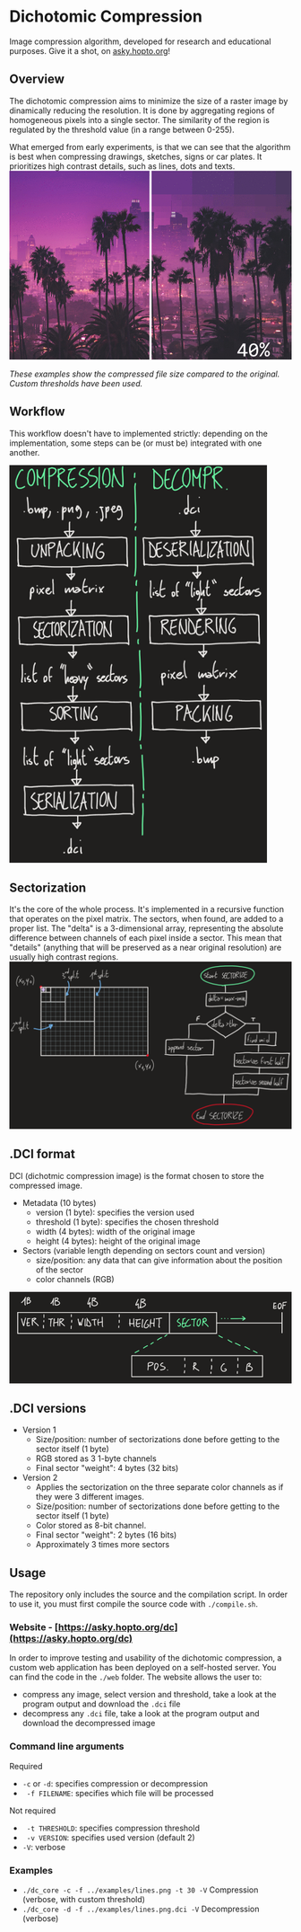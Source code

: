 # Dichotomic Compression
Image compression algorithm, developed for research and educational purposes.
Give it a shot, on [asky.hopto.org](https://asky.hopto.org/dc)!

## Overview
The dichotomic compression aims to minimize the size of a raster image by dinamically reducing the resolution. It is done by aggregating regions of homogeneous pixels into a single sector. The similarity of the region is regulated by the threshold value (in a range between 0-255).

What emerged from early experiments, is that we can see that the algorithm is best when compressing drawings, sketches, signs or car plates. It prioritizes high contrast details, such as lines, dots and texts.
![animation](docs/examples.gif)

<i>These examples show the compressed file size compared to the original. Custom thresholds have been used.</i>

## Workflow
This workflow doesn't have to implemented strictly: depending on the implementation, some steps can be (or must be) integrated with one another.

![workflow](docs/workflow.png)

## Sectorization
It's the core of the whole process. It's implemented in a recursive function that operates on the pixel matrix. The sectors, when found, are added to a proper list.
The "delta" is a 3-dimensional array, representing the absolute difference between channels of each pixel inside a sector. This mean that "details" (anything that will be preserved as a near original resolution) are usually high contrast regions.
![sectorization](docs/sectorization.png)

## .DCI format
DCI (dichotmic compression image) is the format chosen to store the compressed image.
- Metadata (10 bytes)
  - version (1 byte): specifies the version used
  - threshold (1 byte): specifies the chosen threshold
  - width (4 bytes): width of the original image
  - height (4 bytes): height of the original image
- Sectors (variable length depending on sectors count and version)
  - size/position: any data that can give information about the position of the sector
  - color channels (RGB)

![format](docs/format.png)

## .DCI versions
- Version 1
  - Size/position: number of sectorizations done before getting to the sector itself (1 byte)
  - RGB stored as 3 1-byte channels
  - Final sector "weight": 4 bytes (32 bits)
- Version 2
  - Applies the sectorization on the three separate color channels as if they were 3 different images.
  - Size/position: number of sectorizations done before getting to the sector itself (1 byte)
  - Color stored as 8-bit channel.
  - Final sector "weight": 2 bytes (16 bits)
  - Approximately 3 times more sectors

## Usage
The repository only includes the source and the compilation script. In order to use it, you must first compile the source code with `./compile.sh`.

### Website - [https://asky.hopto.org/dc](https://asky.hopto.org/dc)
In order to improve testing and usability of the dichotomic compression, a custom web application has been deployed on a self-hosted server. You can find the code in the `./web` folder. The website allows the user to:
- compress any image, select version and threshold, take a look at the program output and download the `.dci` file
- decompress any `.dci` file, take a look at the program output and download the decompressed image

### Command line arguments
Required
- ` -c ` or ` -d `: specifies compression or decompression
- ` -f FILENAME`: specifies which file will be processed

Not required
- ` -t THRESHOLD`: specifies compression threshold
- ` -v VERSION`: specifies used version (default 2)
- ` -V `: verbose

### Examples
- ` ./dc_core -c -f ../examples/lines.png -t 30 -V ` Compression (verbose, with custom threshold)
- ` ./dc_core -d -f ../examples/lines.png.dci -V ` Decompression (verbose)
